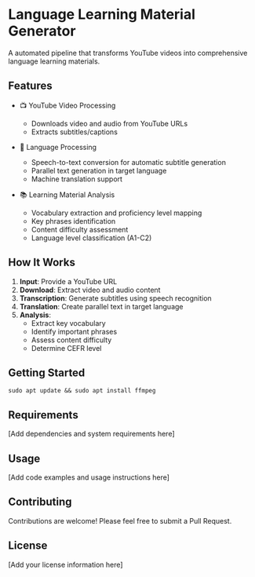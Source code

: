 # Language Learning Material Generator

A automated pipeline that transforms YouTube videos into comprehensive language learning materials.

## Features

- 📺 YouTube Video Processing
  - Downloads video and audio from YouTube URLs
  - Extracts subtitles/captions

- 🎯 Language Processing
  - Speech-to-text conversion for automatic subtitle generation
  - Parallel text generation in target language
  - Machine translation support

- 📚 Learning Material Analysis
  - Vocabulary extraction and proficiency level mapping
  - Key phrases identification
  - Content difficulty assessment
  - Language level classification (A1-C2)

## How It Works

1. **Input**: Provide a YouTube URL
2. **Download**: Extract video and audio content
3. **Transcription**: Generate subtitles using speech recognition
4. **Translation**: Create parallel text in target language
5. **Analysis**: 
   - Extract key vocabulary
   - Identify important phrases
   - Assess content difficulty
   - Determine CEFR level

## Getting Started

```sudo apt update && sudo apt install ffmpeg```

## Requirements

[Add dependencies and system requirements here]

## Usage

[Add code examples and usage instructions here]

## Contributing

Contributions are welcome! Please feel free to submit a Pull Request.

## License

[Add your license information here]

